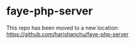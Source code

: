 faye-php-server
===============

This repo has been moved to a new location: https://github.com/harishanchu/faye-php-server
